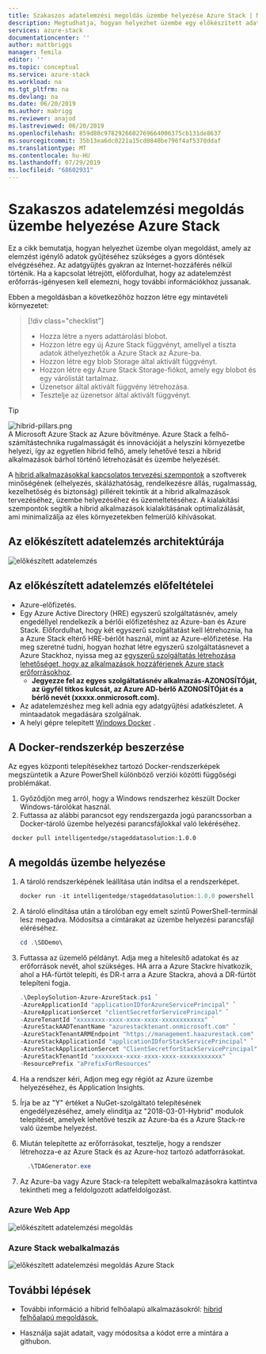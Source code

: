 ```yaml
---
title: Szakaszos adatelemzési megoldás üzembe helyezése Azure Stack | Microsoft Docs
description: Megtudhatja, hogyan helyezhet üzembe egy előkészített adatelemzési megoldást Azure Stack
services: azure-stack
documentationcenter: ''
author: mattbriggs
manager: femila
editor: ''
ms.topic: conceptual
ms.service: azure-stack
ms.workload: na
ms.tgt_pltfrm: na
ms.devlang: na
ms.date: 06/20/2019
ms.author: mabrigg
ms.reviewer: anajod
ms.lastreviewed: 06/20/2019
ms.openlocfilehash: 859d80c9782926602769664006375cb131de8637
ms.sourcegitcommit: 35b13ea6dc0221a15cd0840be796f4af5370ddaf
ms.translationtype: MT
ms.contentlocale: hu-HU
ms.lasthandoff: 07/29/2019
ms.locfileid: "68602931"
---
```

# <a name="deploy-a-staged-data-analytics-solution-to-azure-stack"></a>Szakaszos adatelemzési megoldás üzembe helyezése Azure Stack

Ez a cikk bemutatja, hogyan helyezhet üzembe olyan megoldást, amely az elemzést igénylő adatok gyűjtéséhez szükséges a gyors döntések elvégzéséhez. Az adatgyűjtés gyakran az Internet-hozzáférés nélkül történik. Ha a kapcsolat létrejött, előfordulhat, hogy az adatelemzést erőforrás-igényesen kell elemezni, hogy további információkhoz jussanak.

Ebben a megoldásban a következőhöz hozzon létre egy mintavételi környezetet:

> [!div class="checklist"]
> - Hozza létre a nyers adattárolási blobot.
> - Hozzon létre egy új Azure Stack függvényt, amellyel a tiszta adatok áthelyezhetők a Azure Stack az Azure-ba.
> - Hozzon létre egy blob Storage által aktivált függvényt.
> - Hozzon létre egy Azure Stack Storage-fiókot, amely egy blobot és egy várólistát tartalmaz.
> - Üzenetsor által aktivált függvény létrehozása.
> - Tesztelje az üzenetsor által aktivált függvényt.

> [!Tip]  
> ![hibrid-pillars.png](./media/azure-stack-solution-cloud-burst/hybrid-pillars.png)  
> A Microsoft Azure Stack az Azure bővítménye. Azure Stack a felhő-számítástechnika rugalmasságát és innovációját a helyszíni környezetbe helyezi, így az egyetlen hibrid felhő, amely lehetővé teszi a hibrid alkalmazások bárhol történő létrehozását és üzembe helyezését.  
> 
> A [hibrid alkalmazásokkal kapcsolatos tervezési szempontok](azure-stack-edge-pattern-overview.md) a szoftverek minőségének (elhelyezés, skálázhatóság, rendelkezésre állás, rugalmasság, kezelhetőség és biztonság) pilléreit tekintik át a hibrid alkalmazások tervezéséhez, üzembe helyezéséhez és üzemeltetéséhez. A kialakítási szempontok segítik a hibrid alkalmazások kialakításának optimalizálását, ami minimalizálja az éles környezetekben felmerülő kihívásokat.

## <a name="architecture-for-staged-data-analytics"></a>Az előkészített adatelemzés architektúrája

![előkészített adatelemzés](media/azure-stack-solution-staged-data/image1.png)

## <a name="prerequisites-for-staged-data-analytics"></a>Az előkészített adatelemzés előfeltételei

  - Azure-előfizetés.
  - Egy Azure Active Directory (HRE) egyszerű szolgáltatásnév, amely engedéllyel rendelkezik a bérlői előfizetéshez az Azure-ban és Azure Stack. Előfordulhat, hogy két egyszerű szolgáltatást kell létrehoznia, ha a Azure Stack eltérő HRE-bérlőt használ, mint az Azure-előfizetése. Ha meg szeretné tudni, hogyan hozhat létre egyszerű szolgáltatásnevet a Azure Stackhoz, nyissa meg az [egyszerű szolgáltatás létrehozása lehetőséget, hogy az alkalmazások hozzáférjenek Azure stack erőforrásokhoz](https://docs.microsoft.com/azure-stack/user/azure-stack-create-service-principals).
      - **Jegyezze fel az egyes szolgáltatásnév alkalmazás-AZONOSÍTÓját, az ügyfél titkos kulcsát, az Azure AD-bérlő AZONOSÍTÓját és a bérlő nevét (xxxxx.onmicrosoft.com).**
  - Az adatelemzéshez meg kell adnia egy adatgyűjtési adatkészletet. A mintaadatok megadására szolgálnak.
  - A helyi gépre telepített [Windows Docker](https://docs.docker.com/docker-for-windows/) .

## <a name="get-the-docker-image"></a>A Docker-rendszerkép beszerzése

Az egyes központi telepítésekhez tartozó Docker-rendszerképek megszüntetik a Azure PowerShell különböző verziói közötti függőségi problémákat.
1.  Győződjön meg arról, hogy a Windows rendszerhez készült Docker Windows-tárolókat használ.
2.  Futtassa az alábbi parancsot egy rendszergazda jogú parancssorban a Docker-tároló üzembe helyezési parancsfájlokkal való lekéréséhez.

```
 docker pull intelligentedge/stageddatasolution:1.0.0
```

## <a name="deploy-the-solution"></a>A megoldás üzembe helyezése

1.  A tároló rendszerképének leállítása után indítsa el a rendszerképet.

      ```powershell  
      docker run -it intelligentedge/stageddatasolution:1.0.0 powershell
      ```

2.  A tároló elindítása után a tárolóban egy emelt szintű PowerShell-terminál lesz megadva. Módosítsa a címtárakat az üzembe helyezési parancsfájl eléréséhez.

      ```powershell  
      cd .\SDDemo\
      ```

3.  Futtassa az üzemelő példányt. Adja meg a hitelesítő adatokat és az erőforrások nevét, ahol szükséges. HA arra a Azure Stackre hivatkozik, ahol a HA-fürtöt telepíti, és DR-t arra a Azure Stackra, ahová a DR-fürtöt telepíteni fogja.

      ```powershell
      .\DeploySolution-Azure-AzureStack.ps1 `
      -AzureApplicationId "applicationIDforAzureServicePrincipal" `
      -AzureApplicationSercet "clientSecretforServicePrincipal" `
      -AzureTenantId "xxxxxxxx-xxxx-xxxx-xxxx-xxxxxxxxxxxx" `
      -AzureStackAADTenantName "azurestacktenant.onmicrosoft.com" `
      -AzureStackTenantARMEndpoint "https://management.haazurestack.com" `
      -AzureStackApplicationId "applicationIDforStackServicePrincipal" `
      -AzureStackApplicationSercet "ClientSecretforStackServicePrincipal" `
      -AzureStackTenantId "xxxxxxxx-xxxx-xxxx-xxxx-xxxxxxxxxxxx" `
      -ResourcePrefix "aPrefixForResources"
      ```

1.  Ha a rendszer kéri, Adjon meg egy régiót az Azure üzembe helyezéséhez, és Application Insights.

2.  Írja be az "Y" értéket a NuGet-szolgáltató telepítésének engedélyezéséhez, amely elindítja az "2018-03-01-Hybrid" modulok telepítését, amelyek lehetővé teszik az Azure-ba és a Azure Stack-re való üzembe helyezést.

3.  Miután telepítette az erőforrásokat, tesztelje, hogy a rendszer létrehozza-e az Azure Stack és az Azure-hoz tartozó adatforrásokat.

    ```powershell  
      .\TDAGenerator.exe
    ```

4.  Az Azure-ba vagy Azure Stack-ra telepített webalkalmazásokra kattintva tekintheti meg a feldolgozott adatfeldolgozást.

### <a name="azure-web-app"></a>Azure Web App
 
![előkészített adatelemzési megoldás](media/azure-stack-solution-staged-data/image2.png)
 
### <a name="azure-stack-web-app"></a>Azure Stack webalkalmazás
 
![előkészített adatelemzési megoldás Azure Stack](media/azure-stack-solution-staged-data/image3.png)

## <a name="next-steps"></a>További lépések

  - További információ a hibrid felhőalapú alkalmazásokról: [hibrid felhőalapú megoldások.](https://aka.ms/azsdevtutorials)

  - Használja saját adatait, vagy módosítsa a kódot erre a mintára [](https://github.com/Azure-Samples/azure-intelligent-edge-patterns)a githubon.
